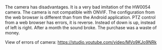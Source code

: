 The camera has disadvantages. 
It is a very bad imitation of the HW0054 camera. 
The camera is not compatible with ONVIF. 
The configuration from the web browser is different than from the Android application. 
PTZ control from a web browser has errors, it is reverse. Instead of down is up, instead of left is right. 
After a month the sound broke. 
The purchase was a waste of money. 

View of errors of camera: https://studio.youtube.com/video/MVo9KJo9NRk
